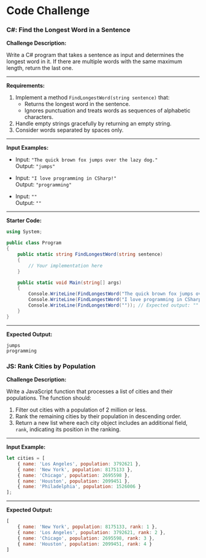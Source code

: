 # Code Challenge

### C#: Find the Longest Word in a Sentence

**Challenge Description:**

Write a C# program that takes a sentence as input and determines the longest word in it. If there are multiple words with the same maximum length, return the last one.

---

**Requirements:**

1. Implement a method `FindLongestWord(string sentence)` that:
   - Returns the longest word in the sentence.
   - Ignores punctuation and treats words as sequences of alphabetic characters.
2. Handle empty strings gracefully by returning an empty string.
3. Consider words separated by spaces only.

---

**Input Examples:**

- Input: `"The quick brown fox jumps over the lazy dog."`  
  Output: `"jumps"`  

- Input: `"I love programming in CSharp!"`  
  Output: `"programming"`

- Input: `""`  
  Output: `""`

---

**Starter Code:**

```csharp
using System;

public class Program
{
    public static string FindLongestWord(string sentence)
    {
        // Your implementation here
    }

    public static void Main(string[] args)
    {
        Console.WriteLine(FindLongestWord("The quick brown fox jumps over the lazy dog.")); // Expected output: "jumps"
        Console.WriteLine(FindLongestWord("I love programming in CSharp!")); // Expected output: "programming"
        Console.WriteLine(FindLongestWord("")); // Expected output: ""
    }
}
```

---

**Expected Output:**

```plaintext
jumps
programming

```

### JS: Rank Cities by Population

**Challenge Description:**

Write a JavaScript function that processes a list of cities and their populations. The function should:

1. Filter out cities with a population of 2 million or less.
2. Rank the remaining cities by their population in descending order.
3. Return a new list where each city object includes an additional field, `rank`, indicating its position in the ranking.

---

**Input Example:**

```javascript
let cities = [
    { name: 'Los Angeles', population: 3792621 },
    { name: 'New York', population: 8175133 },
    { name: 'Chicago', population: 2695598 },
    { name: 'Houston', population: 2099451 },
    { name: 'Philadelphia', population: 1526006 }
];
```

---

**Expected Output:**

```javascript
[
    { name: 'New York', population: 8175133, rank: 1 },
    { name: 'Los Angeles', population: 3792621, rank: 2 },
    { name: 'Chicago', population: 2695598, rank: 3 },
    { name: 'Houston', population: 2099451, rank: 4 }
]
```
